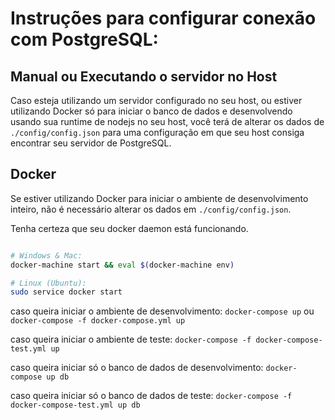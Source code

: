 # Instruções para configurar conexão com PostgreSQL:

## Manual ou Executando o servidor no Host

Caso esteja utilizando um servidor configurado no seu host, ou estiver utilizando Docker só para iniciar o banco de dados e desenvolvendo usando sua runtime de nodejs no seu host, você terá de alterar os dados de `./config/config.json` para uma configuração em que seu host consiga encontrar seu servidor de PostgreSQL.

## Docker

Se estiver utilizando Docker para iniciar o ambiente de desenvolvimento inteiro, não é necessário alterar os dados em `./config/config.json`.

Tenha certeza que seu docker daemon está funcionando.
```bash

# Windows & Mac:
docker-machine start && eval $(docker-machine env)

# Linux (Ubuntu):
sudo service docker start
```  

caso queira iniciar o ambiente de desenvolvimento: `docker-compose up` ou `docker-compose -f docker-compose.yml up`

caso queira iniciar o ambiente de teste: `docker-compose -f docker-compose-test.yml up`

caso queira iniciar só o banco de dados de desenvolvimento: `docker-compose up db`

caso queira iniciar só o banco de dados de teste: `docker-compose -f docker-compose-test.yml up db`
